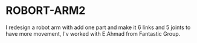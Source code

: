 # ROBORT-ARM2
I redesign a robot arm with add one part and make it 6 links and 5 joints to have more movement, I'v worked with E.Ahmad from Fantastic Group.
